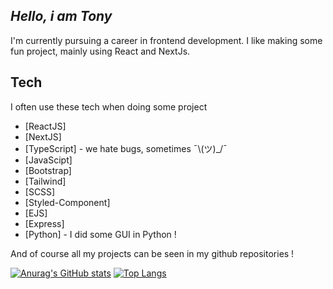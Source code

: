 ## _Hello, i am Tony_
I'm currently pursuing a career in frontend development.
I like making some fun project, mainly using React and NextJs.

## Tech

I often use these tech when doing some project

- [ReactJS]
- [NextJS]
- [TypeScript] - we hate bugs, sometimes ¯\\(ツ)_/¯
- [JavaScipt]
- [Bootstrap]
- [Tailwind]
- [SCSS]
- [Styled-Component]
- [EJS]
- [Express]
- [Python] - I did some GUI in Python !

And of course all my projects can be seen in my github repositories !



[![Anurag's GitHub stats](https://github-readme-stats.vercel.app/api?username=handleryouth&theme=algolia)](https://github.com/handleryouth/github-readme-stats)
[![Top Langs](https://github-readme-stats.vercel.app/api/top-langs/?username=handleryouth&layout=compact)](https://github.com/handleryouth/github-readme-stats)

